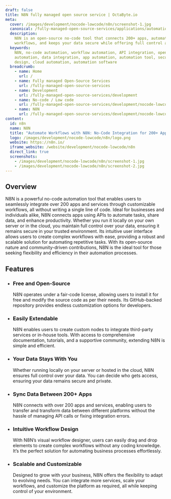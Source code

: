 ```yaml
---
draft: false
title: N8N fully managed open source service | OctaByte.io
meta:
  cover: /images/development/nocode-lowcode/n8n/screenshot-1.jpg
  canonical: /fully-managed-open-source-services/applications/automation/n8n
  description:
    N8N is an open-source no-code tool that connects 200+ apps, automates
    workflows, and keeps your data secure while offering full control and customization.
  keywords:
    N8N, no-code automation, workflow automation, API integration, open-source
    automation, data integration, app automation, automation tool, secure data, workflow
    design, cloud automation, automation software
  breadcrumb:
    - name: Home
      url: /
    - name: Fully managed Open-Source Services
      url: /fully-managed-open-source-services
    - name: Development
      url: /fully-managed-open-source-services/development
    - name: No-code / Low code
      url: /fully-managed-open-source-services/development/nocode-lowcode
    - name: N8N
      url: /fully-managed-open-source-services/development/nocode-lowcode/n8n
content:
  id: n8n
  name: N8N
  title: "Automate Workflows with N8N: No-Code Integration for 200+ Apps"
  logo: /images/development/nocode-lowcode/n8n/logo.png
  website: https://n8n.io/
  iframe_website: /website/development/nocode-lowcode/n8n
  direct_link: true
  screenshots:
    - /images/development/nocode-lowcode/n8n/screenshot-1.jpg
    - /images/development/nocode-lowcode/n8n/screenshot-2.jpg
---
```


## Overview

N8N is a powerful no-code automation tool that enables users to seamlessly integrate over 200 apps and services through customizable workflows, all without writing a single line of code. Ideal for businesses and individuals alike, N8N connects apps using APIs to automate tasks, share data, and enhance productivity. Whether you run it locally on your own server or in the cloud, you maintain full control over your data, ensuring it remains secure in your trusted environment. Its intuitive user interface allows users to create complex workflows with ease, providing a robust and scalable solution for automating repetitive tasks. With its open-source nature and community-driven contributions, N8N is the ideal tool for those seeking flexibility and efficiency in their automation processes.

## Features

- ### Free and Open-Source

  N8N operates under a fair-code license, allowing users to install it for free and modify the source code as per their needs. Its GitHub-backed repository provides endless customization options for developers.

- ### Easily Extendable

  N8N enables users to create custom nodes to integrate third-party services or in-house tools. With access to comprehensive documentation, tutorials, and a supportive community, extending N8N is simple and efficient.

- ### Your Data Stays With You

  Whether running locally on your server or hosted in the cloud, N8N ensures full control over your data. You can decide who gets access, ensuring your data remains secure and private.

- ### Sync Data Between 200+ Apps

  N8N connects with over 200 apps and services, enabling users to transfer and transform data between different platforms without the hassle of managing API calls or fixing integration errors.

- ### Intuitive Workflow Design

  With N8N’s visual workflow designer, users can easily drag and drop elements to create complex workflows without any coding knowledge. It’s the perfect solution for automating business processes effortlessly.

- ### Scalable and Customizable

  Designed to grow with your business, N8N offers the flexibility to adapt to evolving needs. You can integrate more services, scale your workflows, and customize the platform as required, all while keeping control of your environment.
